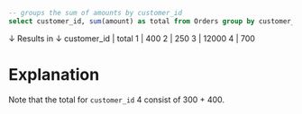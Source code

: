 ```sql
-- groups the sum of amounts by customer_id
select customer_id, sum(amount) as total from Orders group by customer_id;
```
↓ Results in ↓
customer_id | total
1           | 400
2           | 250
3           | 12000
4           | 700

# Explanation
Note that the total for `customer_id` 4 consist of 300 + 400.